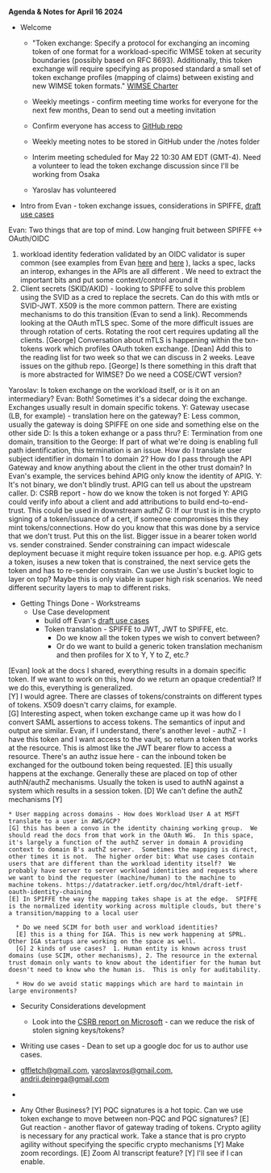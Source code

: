 **Agenda & Notes for April 16 2024**

* Welcome
  * "Token exchange: Specify a protocol for exchanging an incoming token of one format for a workload-specific WIMSE token at security boundaries (possibly based on RFC 8693). Additionally, this token exchange will require specifying as proposed standard a small set of token exchange profiles (mapping of claims) between existing and new WIMSE token formats." [WIMSE Charter](https://datatracker.ietf.org/doc/charter-ietf-wimse/)
  * Weekly meetings - confirm meeting time works for everyone for the next few months, Dean to send out a meeting invitation
  * Confirm everyone has access to [GitHub repo](https://github.com/dhs-aws/wimse-token-exch-design-team/)
  * Weekly meeting notes to be stored in GitHub under the /notes folder
  * Interim meeting scheduled for May 22 10:30 AM EDT (GMT-4).  Need a volunteer to lead the token exchange discussion since I'll be working from Osaka
 
  * Yaroslav has volunteered

* Intro from Evan - token exchange issues, considerations in SPIFFE, [draft use cases](https://datatracker.ietf.org/doc/draft-gilman-wimse-use-cases/)

Evan: Two things that are top of mind. Low hanging fruit between SPIFFE <-> OAuth/OIDC
1. workload identity federation validated by an OIDC validator is super common (see examples from Evan [here](https://docs.github.com/en/actions/deployment/security-hardening-your-deployments/about-security-hardening-with-openid-connect) and [here]() ), lacks a spec, lacks an interop, exhanges in the APIs are all different .  We need to extract the important bits and put some context/control around it
2. Client secrets (SKID/AKID) - looking to SPIFFE to solve this problem using the SVID as a cred to replace the secrets.  Can do this with mtls or SVID-JWT.  X509 is the more common pattern.  There are existing mechanisms to do this transition (Evan to send a link).  Recommends looking at the OAuth mTLS spec. Some of the more difficult issues are through rotation of certs.  Rotating the root cert requires updating all the clients. [George] Conversation about mTLS is happening within the txn-tokens work which profiles OAuth token exchange. [Dean] Add this to the reading list for two week so that we can discuss in 2 weeks.  Leave issues on the github repo. [George] Is there something in this draft that is more abstracted for WIMSE?  Do we need a COSE/CWT version?  

Yaroslav: Is token exchange on the workload itself, or is it on an intermediary?
Evan: Both! Sometimes it's a sidecar doing the exchange.  Exchanges usually result in domain specific tokens.
Y: Gateway usecase (LB, for example) - translation here on the gateway?
E: Less common, usually the gateway is doing SPIFFE on one side and something else on the other side 
D: Is this a token exhange or a pass thru?
E: Termination from one domain, transition to the 
George: If part of what we're doing is enabling full path identification, this termination is an issue.  How do I translate user subject identifier in domain 1 to domain 2?  How do I pass through the API Gateway and know anything about the client in the other trust domain?  In Evan's example, the services behind APIG only know the identity of APIG.
Y: It's not binary, we don't blindly trust.  APIG can tell us about the upstream caller.
D: CSRB report - how do we know the token is not forged
Y: APIG could verify info about a client and add attributions to build end-to-end-trust.  This could be used in downstream authZ
G: If our trust is in the crypto signing of a token/issuance of a cert, if someone compromises this they mint tokens/connections.  How do you know that this was done by a service that we don't trust.  Put this on the list.  Bigger issue in a bearer token world vs. sender constrained. Sender constraining can impact widescale deployment becuase it might require token issuance per hop.  e.g. APIG gets a token, isuses a new token that is constrained, the next service gets the token and has to re-sender constrain.  Can we use Justin's bucket logic to layer on top?  Maybe this is only viable in super high risk scenarios.  We need different security layers to map to different risks.


* Getting Things Done - Workstreams
  * Use Case development
    * build off Evan's [draft use cases](https://datatracker.ietf.org/doc/draft-gilman-wimse-use-cases/)
    * Token translation - SPIFFE to JWT, JWT to SPIFFE, etc.
      * Do we know all the token types we wish to convert between?
      * Or do we want to build a generic token translation mechanism and then profiles for X to Y, Y to Z, etc.?

[Evan] look at the docs I shared, everything results in a domain specific token.  If we want to work on this, how do we return an opaque credential?  If we do this, everything is generalized.  
[Y] I would agree.  There are classes of tokens/constraints on different types of tokens.  X509 doesn't carry claims, for example.  
[G] Interesting aspect, when token exchange came up it was how do I convert SAML assertions to access tokens.  The semantics of input and output are similar.  Evan, if I understand, there's another level - authZ - I have this token and I want access to the vault, so return a token that works at the resource.  This is almost like the JWT bearer flow to access a resource.  There's an authz issue here - can the inbound token be exchanged for the outbound token being requested.
[E] this usually happens at the exchange.  Generally these are placed on top of other authN/authZ mechanisms.  Usually the token is used to authN against a system which results in a session token.
[D] We can't define the authZ mechanisms
[Y] 


    * User mapping across domains - How does Workload User A at MSFT translate to a user in AWS/GCP?
    [G] this has been a convo in the identity chaining working group.  We should read the docs from that work in the OAuth WG.  In this space, it's largely a function of the authZ server in domain A providing context to domain B's authZ server.  Sometimes the mapping is direct, other times it is not.  The higher order bit: What use cases contain users that are different than the workload identity itself?  We probably have server to server workload identities and requests where we want to bind the requester (machine/human) to the machine to machine tokens. https://datatracker.ietf.org/doc/html/draft-ietf-oauth-identity-chaining 
    [E] In SPIFFE the way the mapping takes shape is at the edge.  SPIFFE is the normalized identity working across multiple clouds, but there's a transition/mapping to a local user
    
      * Do we need SCIM for both user and workload identities?
      [E] this is a thing for IGA. This is new work happening at SPRL.  Other IGA startups are working on the space as well.
      [G] 2 kinds of use cases?  1. Human entity is known across trust domains (use SCIM, other mechanisms), 2. The resource in the external trust domain only wants to know about the identifier for the human but doesn't need to know who the human is.  This is only for auditability.
      
      * How do we avoid static mappings which are hard to maintain in large environments?
  * Security Considerations development
    * Look into the [CSRB report on Microsoft](https://www.cisa.gov/sites/default/files/2024-04/CSRB_Review_of_the_Summer_2023_MEO_Intrusion_Final_508c.pdf) - can we reduce the risk of stolen signing keys/tokens?

* Writing use cases - Dean to set up a google doc for us to author use cases.
* gffletch@gmail.com, yaroslavros@gmail.com, andrii.deinega@gmail.com
* 


* Any Other Business?
  [Y] PQC signatures is a hot topic. Can we use token exchange to move between non-PQC and PQC signatures?
  [E] Gut reaction - another flavor of gateway trading of tokens.  Crypto agility is necessary for any practical work.  Take a stance that is pro crypto agility without specifying the specific crypto mechanisms
  [Y] Make zoom recordings.
  [E] Zoom AI transcript feature?
  [Y] I'll see if I can enable.
